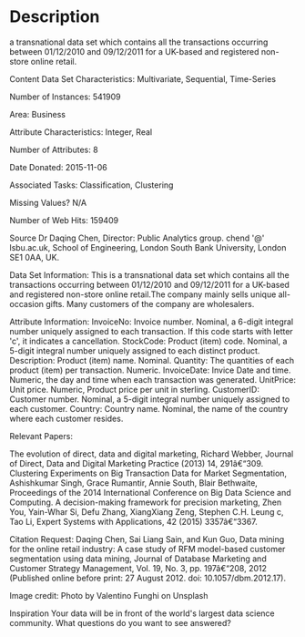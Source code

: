 Description
==============

a transnational data set which contains all the transactions occurring between 01/12/2010 and 09/12/2011 for a UK-based and registered non-store online retail.

Content
Data Set Characteristics: Multivariate, Sequential, Time-Series

Number of Instances: 541909

Area: Business

Attribute Characteristics: Integer, Real

Number of Attributes: 8

Date Donated: 2015-11-06

Associated Tasks: Classification, Clustering

Missing Values? N/A

Number of Web Hits: 159409

Source
Dr Daqing Chen, Director: Public Analytics group. chend '@' lsbu.ac.uk, School of Engineering, London South Bank University, London SE1 0AA, UK.

Data Set Information:
This is a transnational data set which contains all the transactions occurring between 01/12/2010 and 09/12/2011 for a UK-based and registered non-store online retail.The company mainly sells unique all-occasion gifts. Many customers of the company are wholesalers.

Attribute Information:
InvoiceNo: Invoice number. Nominal, a 6-digit integral number uniquely assigned to each transaction. If this code starts with letter 'c', it indicates a cancellation.
StockCode: Product (item) code. Nominal, a 5-digit integral number uniquely assigned to each distinct product.
Description: Product (item) name. Nominal.
Quantity: The quantities of each product (item) per transaction. Numeric.
InvoiceDate: Invice Date and time. Numeric, the day and time when each transaction was generated.
UnitPrice: Unit price. Numeric, Product price per unit in sterling.
CustomerID: Customer number. Nominal, a 5-digit integral number uniquely assigned to each customer.
Country: Country name. Nominal, the name of the country where each customer resides.

Relevant Papers:

The evolution of direct, data and digital marketing, Richard Webber, Journal of Direct, Data and Digital Marketing Practice (2013) 14, 291â€“309.
Clustering Experiments on Big Transaction Data for Market Segmentation,
Ashishkumar Singh, Grace Rumantir, Annie South, Blair Bethwaite, Proceedings of the 2014 International Conference on Big Data Science and Computing.
A decision-making framework for precision marketing, Zhen You, Yain-Whar Si, Defu Zhang, XiangXiang Zeng, Stephen C.H. Leung c, Tao Li, Expert Systems with Applications, 42 (2015) 3357â€“3367.

Citation Request:
Daqing Chen, Sai Liang Sain, and Kun Guo, Data mining for the online retail industry: A case study of RFM model-based customer segmentation using data mining, Journal of Database Marketing and Customer Strategy Management, Vol. 19, No. 3, pp. 197â€“208, 2012 (Published online before print: 27 August 2012. doi: 10.1057/dbm.2012.17).

Image credit:
Photo by Valentino Funghi on Unsplash

Inspiration
Your data will be in front of the world's largest data science community. What questions do you want to see answered?
